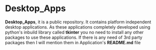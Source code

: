 # Desktop_Apps
<p> <strong>Desktop_Apps</strong>, it is a public repository. It contains platform independent desktop applications. As these applications completely developed using python's inbuild library called <strong>tkinter</strong> you no need to install any other packages to use these applications. If there is any need of 3rd party packages then I will mention them in Application's <strong>README.md</strong> file</p>
